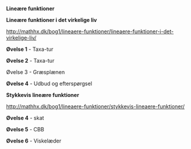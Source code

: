 **Lineære funktioner**

**Lineære funktioner i det virkelige liv**

<http://mathhx.dk/bog1/lineaere-funktioner/lineaere-funktioner-i-det-virkelige-liv/>

**Øvelse 1** - Taxa-tur

**Øvelse 2** - Taxa-tur

Øvelse 3 - Græsplænen

**Øvelse 4** - Udbud og efterspørgsel

**Stykkevis lineære funktioner**

<http://mathhx.dk/bog1/lineaere-funktioner/stykkevis-lineaere-funktioner/>

**Øvelse 4** - skat

**Øvelse 5** - CBB

**Øvelse 6** - Viskelæder

